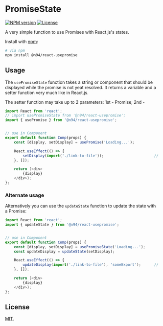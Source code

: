 PromiseState
===========

[![NPM version](https://badgen.net/npm/v/classnames)](https://www.npmjs.com/package/promisestate)
[![License](https://badgen.net/npm/license/classnames)](https://www.npmjs.com/package/promisestate)

A very simple function to use Promises with React.js's states.

Install with [npm](https://www.npmjs.com/):

```bash
# via npm
npm install @n94/react-usepromise
```

## Usage

The `usePromiseState` function takes a string or component that should be displayed while the promise is not yeat resolved.
It returns a variable and a setter function very much like in React.js.

The setter function may take up to 2 parameters: 1st - Promise; 2nd -

```js
import React from 'react';
// import usePromiseState from '@n94/react-usepromise';
import { usePromise } from '@n94/react-usepromise';


// use in Component
export default function Comp(props) {
	const [display, setDisplay] = usePromise('Loading...');

	React.useEffect(() => {
		setDisplay(import('./link-to-file'));						// loads the default export from link-to-file
	}, []);

	return (<div>
		{display}
	</div>);
};
```

### Alternate usage

Alternatively you can use the `updateState` function to update the state with a Promise:

```js
import React from 'react';
import { updateState } from '@n94/react-usepromise';


// use in Component
export default function Comp(props) {
	const [display, setDisplay] = usePromiseState('Loading...');
	const updateDisplay = updateState(setDisplay);

	React.useEffect(() => {
		updateDisplay(import('./link-to-file'), 'someExport');		// loads the someExport export from link-to-file -> also possible with the normal version
	}, []);

	return (<div>
		{display}
	</div>);
};
```

## License

[MIT](LICENSE).
